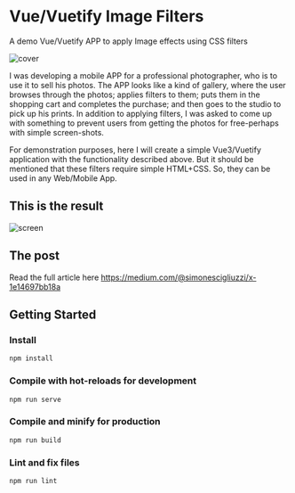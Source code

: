 # Vue/Vuetify Image Filters
A demo Vue/Vuetify APP to apply Image effects using CSS filters

![cover](https://miro.medium.com/max/720/1*M0BncfU1BlAvXX_FOoXn3g.webp)

I was developing a mobile APP for a professional photographer, who is to use it to sell his photos. The APP looks like a kind of gallery, where the user browses through the photos; applies filters to them; puts them in the shopping cart and completes the purchase; and then goes to the studio to pick up his prints.
In addition to applying filters, I was asked to come up with something to prevent users from getting the photos for free-perhaps with simple screen-shots.

For demonstration purposes, here I will create a simple Vue3/Vuetify application with the functionality described above.
But it should be mentioned that these filters require simple HTML+CSS. So, they can be used in any Web/Mobile App.

## This is the result
![screen](https://github.com/SimoneVB/Vue-Vuetify-Image-Filters/blob/main/result.gif?raw=true)

## The post
Read the full article here https://medium.com/@simonescigliuzzi/x-1e14697bb18a

## Getting Started
### Install
```
npm install
```

### Compile with hot-reloads for development
```
npm run serve
```

### Compile and minify for production
```
npm run build
```

### Lint and fix files
```
npm run lint
```
